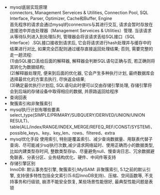 - mysql底层实现原理  
connectors, Management Serveices & Utilities, Connection Pool, SQL Interface, Parser, Optimizer, Cache和Buffer, Engine  
首先程序的请求会通过mysql的connectors与其进行交互, 请求会暂时存放在连接池中并由处理器（Management Serveices & Utilities）管理. 当该请求从等待队列进入到处理队列, 管理器会将该请求丢给SQL接口（SQL Interface）.SQL接口接收到请求后, 它会将请求进行hash处理并与缓存中的结果进行对比, 如果完全匹配则通过缓存直接返回处理结果; 否则, 需要完整的走一趟流程:  
(1)由SQL接口丢给后面的解释器, 解释器会判断SQL语句正确与否, 若正确则将其转化为数据结构;  
(2)解释器处理完, 便来到后面的优化器, 它会产生多种执行计划, 最终数据库会选择最优化的方案去执行, 尽快返会结果;  
(3)确定最优执行计划后, SQL语句此时便可以交由存储引擎处理, 存储引擎将会到后端的存储设备中取得相应的数据, 并原路返回给程序  
- 查询回表  
- 聚簇索引和非聚簇索引
- mysql执行计划有哪些要素
select_type(SIMPLE/PRIMARY/SUBQUERY/DERIVED/UNION/UNION RESULT)、table(ALL/index/RANGE/INDEX_MERGE/REFEQ_REF/CONST/SYSTEM)、possible_keys、key、key_len、rows、filtered、extra
- mysql优化手段
使用索引, 特别是覆盖索引、减少查询数据量、用联表代替子查询、尽可能减少sql执行次数,减少请求网络延时、使用正确而小的数据类型, 比如内建类型存时间, 整数类型存ip、尽量避免null、慢查询日志、冗余数据避免联表、分表分区、业务结构优化、硬件、中间件等支持
- 存储引擎区别  
InnoDB: 默认事务型引擎, 聚簇索引;MyISAM: 非聚簇索引, 5.1之前的默认引擎, 支持很多特性包括全文索引(5.6后InnoDB支持)、压缩、空间函数等, 不支持事务和行级锁, 崩溃不能安全恢复, 某些场景性能很好, 最典型性能问题是表锁